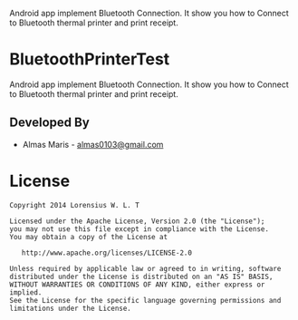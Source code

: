 
Android app implement Bluetooth Connection. It show you how to Connect to Bluetooth thermal printer and print receipt.

BluetoothPrinterTest
==============

Android app implement Bluetooth Connection. It show you how to Connect to Bluetooth thermal printer and print receipt.



## Developed By

* Almas Maris - <almas0103@gmail.com>



License
=======

    Copyright 2014 Lorensius W. L. T

    Licensed under the Apache License, Version 2.0 (the "License");
    you may not use this file except in compliance with the License.
    You may obtain a copy of the License at

       http://www.apache.org/licenses/LICENSE-2.0

    Unless required by applicable law or agreed to in writing, software
    distributed under the License is distributed on an "AS IS" BASIS,
    WITHOUT WARRANTIES OR CONDITIONS OF ANY KIND, either express or implied.
    See the License for the specific language governing permissions and
    limitations under the License.
